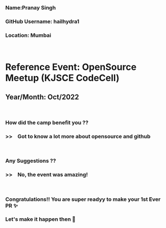 ### Name:Pranay Singh

### GitHub Username: hailhydra1

### Location: Mumbai

<br>

# Reference Event:  OpenSource Meetup (KJSCE CodeCell)

## Year/Month: Oct/2022

<br>

### How did the camp benefit you ?? 
### >> &ensp;  Got to know a lot more about opensource and github

<br>

### Any Suggestions ??
### >> &ensp;  No, the event was amazing!

<br>

### Congratulations!! You are super readyy to make your 1st Ever PR ✨

### Let's make it happen then 🚀
